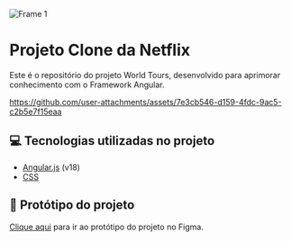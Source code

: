 ![Frame 1](https://github.com/user-attachments/assets/a9aa0916-ae0d-4f3b-8b79-495f712b2868)

# Projeto Clone da Netflix

Este é o repositório do projeto World Tours, desenvolvido para aprimorar conhecimento com o Framework Angular.

https://github.com/user-attachments/assets/7e3cb546-d159-4fdc-9ac5-c2b5e7f15eaa

## 💻 Tecnologias utilizadas no projeto

- [Angular.js](https://angularjs.org) (v18)
- [CSS](https://developer.mozilla.org/en-US/docs/Web/CSS)

## 🎨 Protótipo do projeto

[Clique aqui](https://www.figma.com/design/DQBxMx5nVUEOdSlJGRzckA/Tourisum--Traveling-Website-Landing-Page-(Community)?node-id=0-1&p=f&t=emgmiKp7QJKD8E56-0) para ir ao protótipo do projeto no Figma.
